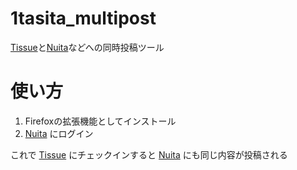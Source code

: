 # 1tasita_multipost

[Tissue](https://shokorism.net)と[Nuita](https://nuita.net)などへの同時投稿ツール

# 使い方

1. Firefoxの拡張機能としてインストール
2. [Nuita](https://nuita.net) にログイン

これで [Tissue](https://shokorism.net) にチェックインすると [Nuita](https://nuita.net) にも同じ内容が投稿される
